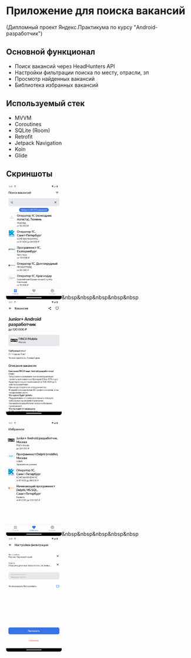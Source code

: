 # Приложение для поиска вакансий
(Дипломный проект Яндекс.Практикума по курсу "Android-разработчик")

## Основной функционал

- Поиск вакансий через HeadHunters API
- Настройки фильтрации поиска по месту, отрасли, зп
- Просмотр найденных вакансий
- Библиотека избранных вакансий


## Используемый стек

- MVVM
- Coroutines
- SQLite (Room)
- Retrofit
- Jetpack Navigation
- Koin
- Glide


## Скриншоты

<img src="./docs/img/1.png" width=30% height=30%>&nbsp&nbsp&nbsp&nbsp&nbsp<img src="./docs/img/2.png" width=30% height=30%>

<img src="./docs/img/3.png" width=30% height=30%>&nbsp&nbsp&nbsp&nbsp&nbsp<img src="./docs/img/4.png" width=30% height=30%>
